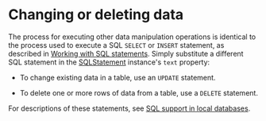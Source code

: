 # Changing or deleting data

<div>

The process for executing other data manipulation operations is identical to the
process used to execute a SQL `SELECT` or `INSERT` statement, as described in
[Working with SQL statements](WS5b3ccc516d4fbf351e63e3d118666ade46-7d2c.html).
Simply substitute a different SQL statement in the
[SQLStatement](https://help.adobe.com/en_US/Flash/CS5/AS3LR/flash/data/SQLStatement.html)
instance's `text` property:

- To change existing data in a table, use an `UPDATE` statement.

- To delete one or more rows of data from a table, use a `DELETE` statement.

For descriptions of these statements, see
[SQL support in local databases](WS112915e91f2778507c29b8cc1256b9c36a3-8000.html).

</div>

<div>

<div>

</div>

</div>
